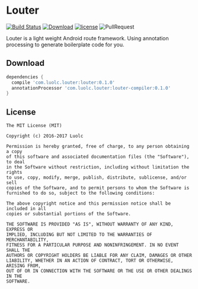 # Louter

[![Build Status](https://travis-ci.org/Luolc/Louter.svg?branch=master)](https://travis-ci.org/Luolc/Louter) [![Download](https://api.bintray.com/packages/luolc/AndroidDevLib/louter/images/download.svg)](https://bintray.com/luolc/AndroidDevLib/louter/_latestVersion) [![license](https://img.shields.io/github/license/mashape/apistatus.svg)](LICENSE) ![PullRequest](https://img.shields.io/badge/PRs-welcome-brightgreen.svg)

Louter is a light weight Android route framework. Using annotation processing to generate boilerplate code for you.

## Download

```groovy
dependencies {
  compile 'com.luolc.louter:louter:0.1.0'
  annotationProcessor 'com.luolc.louter:louter-compiler:0.1.0'
}
```

## License

    The MIT License (MIT)

    Copyright (c) 2016-2017 Luolc

    Permission is hereby granted, free of charge, to any person obtaining a copy
    of this software and associated documentation files (the "Software"), to deal
    in the Software without restriction, including without limitation the rights
    to use, copy, modify, merge, publish, distribute, sublicense, and/or sell
    copies of the Software, and to permit persons to whom the Software is
    furnished to do so, subject to the following conditions:

    The above copyright notice and this permission notice shall be included in all
    copies or substantial portions of the Software.

    THE SOFTWARE IS PROVIDED "AS IS", WITHOUT WARRANTY OF ANY KIND, EXPRESS OR
    IMPLIED, INCLUDING BUT NOT LIMITED TO THE WARRANTIES OF MERCHANTABILITY,
    FITNESS FOR A PARTICULAR PURPOSE AND NONINFRINGEMENT. IN NO EVENT SHALL THE
    AUTHORS OR COPYRIGHT HOLDERS BE LIABLE FOR ANY CLAIM, DAMAGES OR OTHER
    LIABILITY, WHETHER IN AN ACTION OF CONTRACT, TORT OR OTHERWISE, ARISING FROM,
    OUT OF OR IN CONNECTION WITH THE SOFTWARE OR THE USE OR OTHER DEALINGS IN THE
    SOFTWARE.
